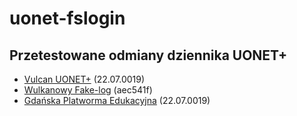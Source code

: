 # uonet-fslogin

## Przetestowane odmiany dziennika UONET+
- [Vulcan UONET+](https://vulcan.net.pl/) (22.07.0019)
- [Wulkanowy Fake-log](https://fakelog.cf/) (aec541f)
- [Gdańska Platworma Edukacyjna](https://edu.gdansk.pl/) (22.07.0019)
